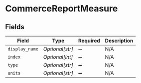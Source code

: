 # CommerceReportMeasure


## Fields

| Field              | Type               | Required           | Description        |
| ------------------ | ------------------ | ------------------ | ------------------ |
| `display_name`     | *Optional[str]*    | :heavy_minus_sign: | N/A                |
| `index`            | *Optional[int]*    | :heavy_minus_sign: | N/A                |
| `type`             | *Optional[str]*    | :heavy_minus_sign: | N/A                |
| `units`            | *Optional[str]*    | :heavy_minus_sign: | N/A                |